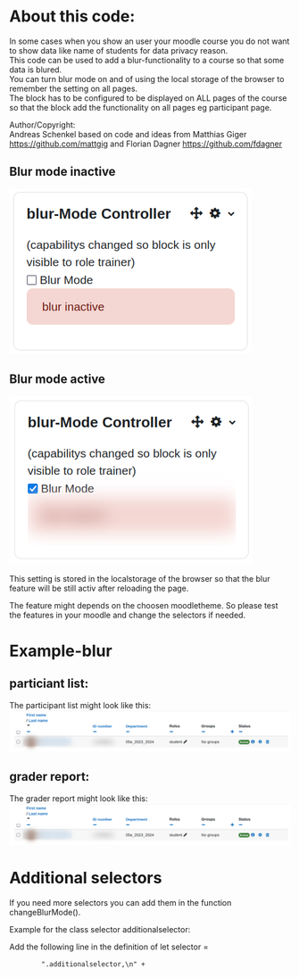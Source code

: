 
# About this code:</b>  
In some cases when you show an user your moodle course you do not want to show data like name of students for data privacy reason.  
This code can be used to add a blur-functionality to a course so that some data is blured.  
You can turn blur mode on and of using the local storage of the browser to remember the setting on all pages.  
The block has to be configured to be displayed on ALL pages of the course so that the block add the functionality on all pages eg participant page.  

Author/Copyright:  
Andreas Schenkel based on code and ideas from Matthias Giger https://github.com/mattgig and Florian Dagner https://github.com/fdagner

## Blur mode inactive  
![blurinactive.png](documentation/blurinactive.png)

## Blur mode active  
![bluractive.png](documentation/bluractive.png)

This setting is stored in the localstorage of the browser so that the blur feature will be still activ after reloading the page.

The feature might depends on the choosen moodletheme. So please test the features in your moodle and change the selectors if needed.

# Example-blur
## particiant list:
The participant list might look like this:
![participantlist.png](documentation/participantlist.png)



## grader report:
The grader report might look like this:
![participantlist.png](documentation/participantlist.png)

# Additional selectors   
If you need more selectors you can add them in the function changeBlurMode().

Example for the class selector additionalselector:  

Add the following line in the definition of let selector =  

            ".additionalselector,\n" +
